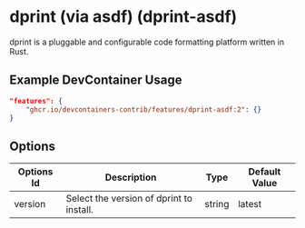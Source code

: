 
# dprint (via asdf) (dprint-asdf)

dprint is a pluggable and configurable code formatting platform written in Rust.

## Example DevContainer Usage

```json
"features": {
    "ghcr.io/devcontainers-contrib/features/dprint-asdf:2": {}
}
```

## Options

| Options Id | Description | Type | Default Value |
|-----|-----|-----|-----|
| version | Select the version of dprint to install. | string | latest |


